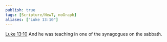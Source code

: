 ```yaml
---
publish: true
tags: [Scripture/NewT, noGraph]
aliases: ["Luke 13:10"]
---
```

[Luke 13:10](https://churchofjesuschrist.org/study/scriptures/nt/luke/13?lang=eng&id=p10#p10) And he was teaching in one of the synagogues on the sabbath.
